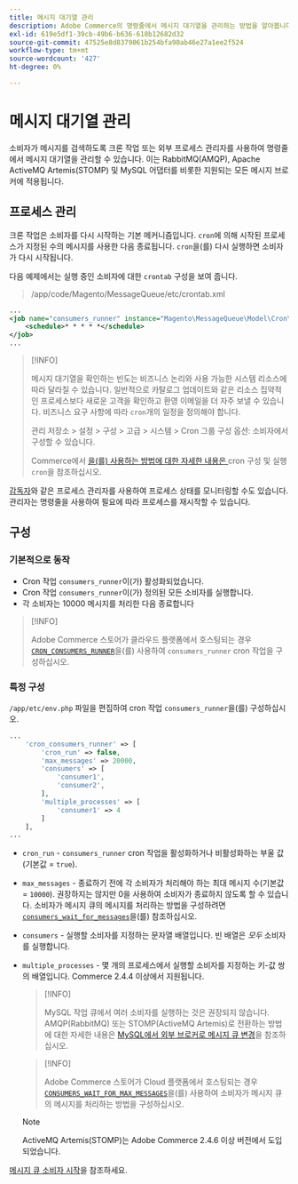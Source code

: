 ```yaml
---
title: 메시지 대기열 관리
description: Adobe Commerce의 명령줄에서 메시지 대기열을 관리하는 방법을 알아봅니다.
exl-id: 619e5df1-39cb-49b6-b636-618b12682d32
source-git-commit: 47525e8d8379061b254bfa90ab46e27a1ee2f524
workflow-type: tm+mt
source-wordcount: '427'
ht-degree: 0%

---
```


# 메시지 대기열 관리

소비자가 메시지를 검색하도록 크론 작업 또는 외부 프로세스 관리자를 사용하여 명령줄에서 메시지 대기열을 관리할 수 있습니다. 이는 RabbitMQ(AMQP), Apache ActiveMQ Artemis(STOMP) 및 MySQL 어댑터를 비롯한 지원되는 모든 메시지 브로커에 적용됩니다.

## 프로세스 관리

크론 작업은 소비자를 다시 시작하는 기본 메커니즘입니다. `cron`에 의해 시작된 프로세스가 지정된 수의 메시지를 사용한 다음 종료됩니다. `cron`을(를) 다시 실행하면 소비자가 다시 시작됩니다.

다음 예제에서는 실행 중인 소비자에 대한 `crontab` 구성을 보여 줍니다.

> /app/code/Magento/MessageQueue/etc/crontab.xml

```xml
...
<job name="consumers_runner" instance="Magento\MessageQueue\Model\Cron\ConsumersRunner" method="run">
    <schedule>* * * * *</schedule>
</job>
...
```

>[!INFO]
>
>메시지 대기열을 확인하는 빈도는 비즈니스 논리와 사용 가능한 시스템 리소스에 따라 달라질 수 있습니다. 일반적으로 카탈로그 업데이트와 같은 리소스 집약적인 프로세스보다 새로운 고객을 확인하고 환영 이메일을 더 자주 보낼 수 있습니다. 비즈니스 요구 사항에 따라 `cron`개의 일정을 정의해야 합니다.
>
>관리 저장소 > 설정 > 구성 > 고급 > 시스템 > Cron 그룹 구성 옵션: 소비자에서 구성할 수 있습니다.
>
>Commerce에서 [을(를) 사용하는 방법에 대한 자세한 내용은 ](../cli/configure-cron-jobs.md)cron 구성 및 실행`cron`을 참조하십시오.

[감독자](https://supervisord.readthedocs.io/en/latest/)와 같은 프로세스 관리자를 사용하여 프로세스 상태를 모니터링할 수도 있습니다. 관리자는 명령줄을 사용하여 필요에 따라 프로세스를 재시작할 수 있습니다.

## 구성

### 기본적으로 동작

- Cron 작업 `consumers_runner`이(가) 활성화되었습니다.
- Cron 작업 `consumers_runner`이(가) 정의된 모든 소비자를 실행합니다.
- 각 소비자는 10000 메시지를 처리한 다음 종료합니다

>[!INFO]
>
>Adobe Commerce 스토어가 클라우드 플랫폼에서 호스팅되는 경우 [`CRON_CONSUMERS_RUNNER`](https://experienceleague.adobe.com/docs/commerce-cloud-service/user-guide/configure/env/stage/variables-deploy.html#cron_consumers_runner)을(를) 사용하여 `consumers_runner` cron 작업을 구성하십시오.

### 특정 구성

`/app/etc/env.php` 파일을 편집하여 cron 작업 `consumers_runner`을(를) 구성하십시오.

```php
...
    'cron_consumers_runner' => [
        'cron_run' => false,
        'max_messages' => 20000,
        'consumers' => [
            'consumer1',
            'consumer2',
        ],
        'multiple_processes' => [
            'consumer1' => 4
        ]
    ],
...
```

- `cron_run` - `consumers_runner` cron 작업을 활성화하거나 비활성화하는 부울 값(기본값 = `true`).
- `max_messages` - 종료하기 전에 각 소비자가 처리해야 하는 최대 메시지 수(기본값 = `10000`). 권장하지는 않지만 0을 사용하여 소비자가 종료하지 않도록 할 수 있습니다. 소비자가 메시지 큐의 메시지를 처리하는 방법을 구성하려면 [`consumers_wait_for_messages`](../reference/config-reference-envphp.md#consumerswaitformessages)을(를) 참조하십시오.
- `consumers` - 실행할 소비자를 지정하는 문자열 배열입니다. 빈 배열은 *모두* 소비자를 실행합니다.
- `multiple_processes` - 몇 개의 프로세스에서 실행할 소비자를 지정하는 키-값 쌍의 배열입니다. Commerce 2.4.4 이상에서 지원됩니다.

  >[!INFO]
  >
  >MySQL 작업 큐에서 여러 소비자를 실행하는 것은 권장되지 않습니다. AMQP(RabbitMQ) 또는 STOMP(ActiveMQ Artemis)로 전환하는 방법에 대한 자세한 내용은 [MySQL에서 외부 브로커로 메시지 큐 변경](https://developer.adobe.com/commerce/php/development/components/message-queues/#change-message-queue-from-mysql-to-external-brokers)을 참조하십시오.

  >[!INFO]
  >
  >Adobe Commerce 스토어가 Cloud 플랫폼에서 호스팅되는 경우 [`CONSUMERS_WAIT_FOR_MAX_MESSAGES`](https://experienceleague.adobe.com/docs/commerce-cloud-service/user-guide/configure/env/stage/variables-deploy.html#consumers_wait_for_max_messages)을(를) 사용하여 소비자가 메시지 큐의 메시지를 처리하는 방법을 구성하십시오.

  >[!NOTE]
  >
  >ActiveMQ Artemis(STOMP)는 Adobe Commerce 2.4.6 이상 버전에서 도입되었습니다.

[메시지 큐 소비자 시작](../cli/start-message-queues.md)을 참조하세요.
